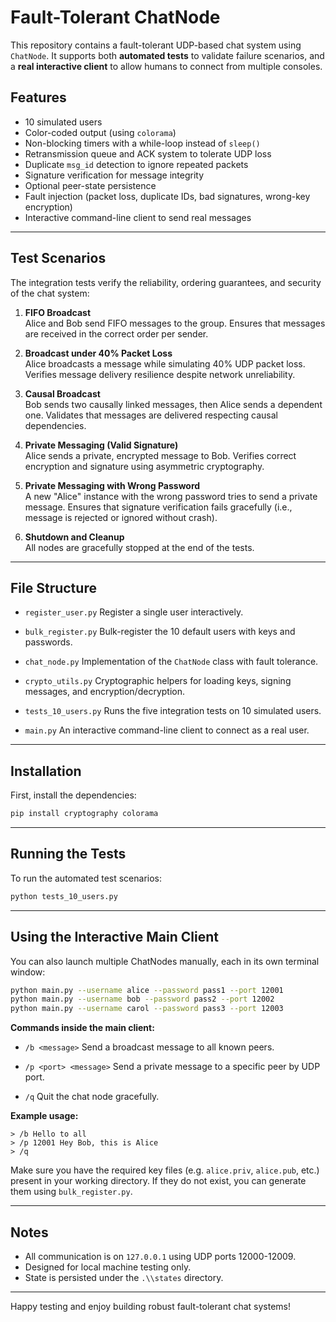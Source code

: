 # Fault-Tolerant ChatNode

This repository contains a fault-tolerant UDP-based chat system using `ChatNode`. It supports both **automated tests** to validate failure scenarios, and a **real interactive client** to allow humans to connect from multiple consoles.

## Features

* 10 simulated users
* Color-coded output (using `colorama`)
* Non-blocking timers with a while-loop instead of `sleep()`
* Retransmission queue and ACK system to tolerate UDP loss
* Duplicate `msg_id` detection to ignore repeated packets
* Signature verification for message integrity
* Optional peer-state persistence
* Fault injection (packet loss, duplicate IDs, bad signatures, wrong-key encryption)
* Interactive command-line client to send real messages

---

## Test Scenarios

The integration tests verify the reliability, ordering guarantees, and security of the chat system:

1. **FIFO Broadcast**  
   Alice and Bob send FIFO messages to the group. Ensures that messages are received in the correct order per sender.

2. **Broadcast under 40% Packet Loss**  
   Alice broadcasts a message while simulating 40% UDP packet loss. Verifies message delivery resilience despite network unreliability.

3. **Causal Broadcast**  
   Bob sends two causally linked messages, then Alice sends a dependent one. Validates that messages are delivered respecting causal dependencies.

4. **Private Messaging (Valid Signature)**  
   Alice sends a private, encrypted message to Bob. Verifies correct encryption and signature using asymmetric cryptography.

5. **Private Messaging with Wrong Password**  
   A new "Alice" instance with the wrong password tries to send a private message. Ensures that signature verification fails gracefully (i.e., message is rejected or ignored without crash).

6. **Shutdown and Cleanup**  
   All nodes are gracefully stopped at the end of the tests.


---

## File Structure

* `register_user.py`
  Register a single user interactively.

* `bulk_register.py`
  Bulk-register the 10 default users with keys and passwords.

* `chat_node.py`
  Implementation of the `ChatNode` class with fault tolerance.

* `crypto_utils.py`
  Cryptographic helpers for loading keys, signing messages, and encryption/decryption.

* `tests_10_users.py`
  Runs the five integration tests on 10 simulated users.

* `main.py`
  An interactive command-line client to connect as a real user.

---

## Installation

First, install the dependencies:

```bash
pip install cryptography colorama
```

---

## Running the Tests

To run the automated test scenarios:

```bash
python tests_10_users.py
```

---

## Using the Interactive Main Client

You can also launch multiple ChatNodes manually, each in its own terminal window:

```bash
python main.py --username alice --password pass1 --port 12001
python main.py --username bob --password pass2 --port 12002
python main.py --username carol --password pass3 --port 12003
```

**Commands inside the main client:**

* `/b <message>`
  Send a broadcast message to all known peers.

* `/p <port> <message>`
  Send a private message to a specific peer by UDP port.

* `/q`
  Quit the chat node gracefully.

**Example usage:**

```text
> /b Hello to all
> /p 12001 Hey Bob, this is Alice
> /q
```

Make sure you have the required key files (e.g. `alice.priv`, `alice.pub`, etc.) present in your working directory. If they do not exist, you can generate them using `bulk_register.py`.

---

## Notes

* All communication is on `127.0.0.1` using UDP ports 12000-12009.
* Designed for local machine testing only.
* State is persisted under the `.\\states` directory.

---

Happy testing and enjoy building robust fault-tolerant chat systems!
